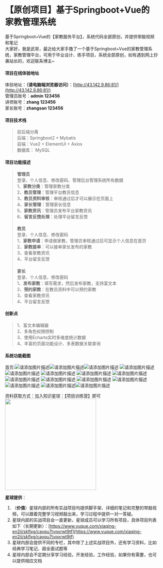 # 【原创项目】基于Springboot+Vue的家教管理系统  
基于Springboot+Vue的【家教服务平台】，系统代码全部原创，并提供带敲视频和笔记  
大家好，我是武哥，最近给大家手撸了一个基于Springboot+Vue的家教管理系统，家教管理平台，可用于毕业设计、练手项目，系统全部原创，如有遇到网上抄袭站长的，欢迎联系博主~  

#### 项目在线体验地址  
体验地址：**（请电脑端浏览器访问）**：[http://43.142.9.86:81/](http://43.142.9.86:81/)  
管理员账号：**admin 123456**    
讲师账号：**zhang 123456**  
家长账号：**zhangsan 123456**    

#### 项目技术栈  
> 前后端分离  
> 后端：Springboot2 + Mybatis  
> 前端：Vue2 + ElementUI + Axios  
> 数据库： MySQL  
 
 #### 项目功能描述  

>**管理员**  
>登录、个人信息、修改密码、管理后台管理系统所有数据  
>1、**家教分类**：管理家教分类  
>2、**教员管理**：管理平台教员信息  
>3、**教员资料审核**：审核通过后才可以展示在页面上  
>4、**家长管理**：管理家长信息  
>5、**家教资讯**：管理员发布平台家教资讯  
>6、**留言反馈处理**：处理平台留言反馈  
>####   
>**教员**  
>登录、个人信息、修改密码  
>1、**家教申请**：申请做家教，管理员审核通过后可显示个人信息在首页  
>2、**家教接单**：可以接单家长发布的家教  
>3、查看家教资讯  
>4、平台留言反馈  
>####   
>**家长**  
登录、个人信息、修改密码  
>1、**发布家教**：填写需求，然后发布家教，支持富文本  
>2、**预约家教**：在教员资料中可以预约家教  
>3、查看家教资讯  
>4、平台留言反馈  
#### 创新点  
> 1、富文本编辑器  
> 2、多角色权限控制  
> 3、使用Echarts实时多维度统计数据  
> 4、丰富的页面功能设计、多表数据关联查询  
#### 系统功能截图  
首页:![请添加图片描述](https://img-blog.csdnimg.cn/direct/00e28532c97d40b29171d97ae25ec09a.png)![请添加图片描述](https://img-blog.csdnimg.cn/direct/26fce36811744a64ad207c75096aa0e6.png)![请添加图片描述](https://img-blog.csdnimg.cn/direct/ee7da3a24fe04c40a2525a152ce7887f.png)
![请添加图片描述](https://img-blog.csdnimg.cn/direct/41a65e47fea44479b01f6ea6d272828b.png)
![请添加图片描述](https://img-blog.csdnimg.cn/direct/0026504be14e45bb878759bea125d8e3.png)
![请添加图片描述](https://img-blog.csdnimg.cn/direct/c9bdeef3730848638bae4839e9e78258.png)
![请添加图片描述](https://img-blog.csdnimg.cn/direct/185b281835a3462fa11235c6066732b9.png)
![请添加图片描述](https://img-blog.csdnimg.cn/direct/4a19c67d75824b74aec458a3b0e7ee72.png)
![请添加图片描述](https://img-blog.csdnimg.cn/direct/bf2404b15fec4effaf1cc29144dfcb36.png)
![请添加图片描述](https://img-blog.csdnimg.cn/direct/0999246b84fa4a3aa05e3dc738e671c4.png)
![请添加图片描述](https://img-blog.csdnimg.cn/direct/780d1d9bb568498fb9b9657b3785a1fc.png)
![请添加图片描述](https://img-blog.csdnimg.cn/direct/1024c7a5246d40b4988fdf7877b885ed.png)
![请添加图片描述](https://img-blog.csdnimg.cn/direct/7e7a7416477142cbb5cb1ec4080f5a82.png)
![请添加图片描述](https://img-blog.csdnimg.cn/direct/175c2da5e54845c2824c9c2113ccfd39.png)![请添加图片描述](https://img-blog.csdnimg.cn/direct/54ea0f60019e42438df148a2a6b6858e.png)

资料获取方式：加入知识星球：【项目训练营】即可  
<img src="https://img-blog.csdnimg.cn/direct/44f688415c0c47cc81ad08a1f275e6a4.png" width="300px" />

**星球提供**：  

1. （**价值**）星球内部的所有实战项目均提供脚手架、详细的笔记和完整的带敲视频，可以跟着完整学习视频敲出来，学习过程中提供一对一答疑。  
2. 星球内部的实战项目会一直更新，星球成员可以学习所有项目，具体项目列表如下（长期更新）：[https://www.yuque.com/xiaqing-en2ii/skflxg/cayqu7tvpxrwt9tf](https://www.yuque.com/xiaqing-en2ii/skflxg/cayqu7tvpxrwt9tf)  
3. 星球内部会提供不同的专栏，其中除了上述实战项目外，还有学习资料，比如经典学习笔记、超全面试题等  
4. 星球内部会不定期分享学习经验，开发经验，工作经验，如果你有需要，也可以提供相应文档    
